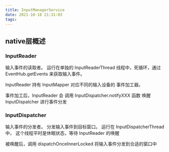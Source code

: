 ```yaml
---
title: InputManagerService
date: 2021-10-18 21:31:03
tags:
---
```


## native层概述

### InputReader 

输入事件的读取者。 运行在单独的 InputReaderThread 线程中，死循环，通过 EventHub.getEvents 来获取输入事件。

InputReader 持有 InputMapper 对应不同的输入设备的 事件加工器。 

事件加工后，InputReader 会 调用 InputDispatcher.notifyXXX 函数 唤醒 InputDispatcher 进行事件分发

### InputDispatcher

输入事件的分发者。 分发输入事件到目标窗口。 运行在 InputDispatcherThread 中， 这个线程平时是休眠状态，等待 InputReader 的唤醒

被唤醒后，调用 dispatchOnceInnerLocked 将输入事件分发到合适的窗口中

